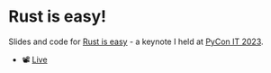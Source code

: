 # Rust is easy!

Slides and code for [Rust is easy](https://pycon.it/en/event/rust-is-easy) - a keynote I held at [PyCon IT 2023](https://pycon.it/en).

- 📽️ [Live]()
